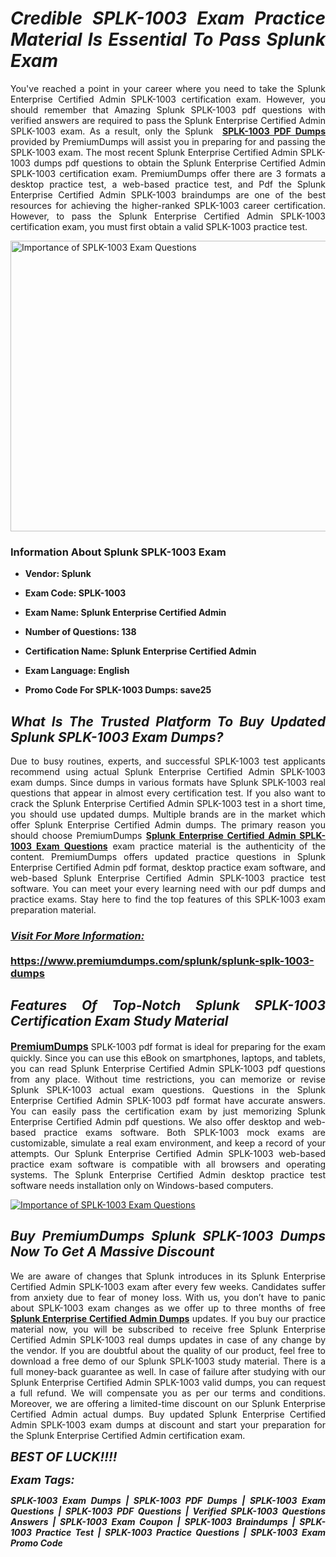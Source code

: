 <h1 style="text-align: justify;"><strong><em>Credible SPLK-1003 Exam Practice Material Is Essential To Pass Splunk Exam</em></strong></h1>

<p style="text-align: justify;">You've reached a point in your career where you need to take the Splunk Enterprise Certified Admin SPLK-1003 certification exam. However, you should remember that Amazing Splunk SPLK-1003 pdf questions with verified answers are required to pass the Splunk Enterprise Certified Admin SPLK-1003 exam. As a result, only the Splunk  <strong><a href="https://www.premiumdumps.com/splunk/splunk-splk-1003-dumps">SPLK-1003 PDF Dumps</a></strong> provided by PremiumDumps will assist you in preparing for and passing the SPLK-1003 exam. The most recent Splunk Enterprise Certified Admin SPLK-1003 dumps pdf questions to obtain the Splunk Enterprise Certified Admin SPLK-1003 certification exam. PremiumDumps offer there are 3 formats a desktop practice test, a web-based practice test, and Pdf the Splunk Enterprise Certified Admin SPLK-1003 braindumps are one of the best resources for achieving the higher-ranked SPLK-1003 career certification. However, to pass the Splunk Enterprise Certified Admin SPLK-1003 certification exam, you must first obtain a valid SPLK-1003 practice test.</p>

<p style="text-align: justify;"><a href="https://www.premiumdumps.com/splunk/splunk-splk-1003-dumps"><img alt="Importance of SPLK-1003 Exam Questions" src="https://i.imgur.com/P39uA2n.jpg" style="width: 700px; height: 465px;" /></a></p>

<h3 style="text-align: justify;"><strong>Information About Splunk SPLK-1003 Exam</strong></h3>

<ul>
	<li>
	<p style="text-align: justify;"><b>Vendor: Splunk</b></p>
	</li>
	<li>
	<p style="text-align: justify;"><b>Exam Code: SPLK-1003</b></p>
	</li>
	<li>
	<p style="text-align: justify;"><b>Exam Name: Splunk Enterprise Certified Admin</b></p>
	</li>
	<li>
	<p style="text-align: justify;"><b>Number of Questions: 138</b></p>
	</li>
	<li>
	<p style="text-align: justify;"><b>Certification Name: Splunk Enterprise Certified Admin</b></p>
	</li>
	<li>
	<p style="text-align: justify;"><b>Exam Language: English</b></p>
	</li>
	<li>
	<p style="text-align: justify;"><b>Promo Code For SPLK-1003 Dumps: save25</b></p>
	</li>
</ul>

<h2 style="text-align: justify;"><strong><em>What Is The Trusted Platform To Buy Updated Splunk SPLK-1003 Exam Dumps?</em></strong></h2>

<p style="text-align: justify;">Due to busy routines, experts, and successful SPLK-1003 test applicants recommend using actual Splunk Enterprise Certified Admin SPLK-1003 exam dumps. Since dumps in various formats have Splunk SPLK-1003 real questions that appear in almost every certification test. If you also want to crack the Splunk Enterprise Certified Admin SPLK-1003 test in a short time, you should use updated dumps. Multiple brands are in the market which offer Splunk Enterprise Certified Admin dumps. The primary reason you should choose PremiumDumps <a href="https://www.premiumdumps.com/splunk/splunk-splk-1003-dumps"><strong>Splunk Enterprise Certified Admin SPLK-1003 Exam Questions</strong></a> exam practice material is the authenticity of the content. PremiumDumps offers updated practice questions in Splunk Enterprise Certified Admin pdf format, desktop practice exam software, and web-based Splunk Enterprise Certified Admin SPLK-1003 practice test software. You can meet your every learning need with our pdf dumps and practice exams. Stay here to find the top features of this SPLK-1003 exam preparation material.</p>

<h3 style="text-align: justify;"><strong><u><i>Visit For More Information:</i></u><br />
<br />
<a href="https://www.premiumdumps.com/splunk/splunk-splk-1003-dumps">https://www.premiumdumps.com/splunk/splunk-splk-1003-dumps</a></strong></h3>

<h2 style="text-align: justify;"><strong><em>Features Of Top-Notch Splunk SPLK-1003 Certification Exam Study Material</em></strong></h2>

<p style="text-align: justify;"><span style="font-size:16px;"><strong><a href="https://www.premiumdumps.com/">PremiumDumps</a></strong></span> SPLK-1003 pdf format is ideal for preparing for the exam quickly. Since you can use this eBook on smartphones, laptops, and tablets, you can read Splunk Enterprise Certified Admin SPLK-1003 pdf questions from any place. Without time restrictions, you can memorize or revise Splunk SPLK-1003 actual exam questions. Questions in the Splunk Enterprise Certified Admin SPLK-1003 pdf format have accurate answers. You can easily pass the certification exam by just memorizing Splunk Enterprise Certified Admin pdf questions. We also offer desktop and web-based practice exams software. Both SPLK-1003 mock exams are customizable, simulate a real exam environment, and keep a record of your attempts. Our Splunk Enterprise Certified Admin SPLK-1003 web-based practice exam software is compatible with all browsers and operating systems. The Splunk Enterprise Certified Admin desktop practice test software needs installation only on Windows-based computers.</p>

<p style="text-align: justify;"><a href="https://www.premiumdumps.com/splunk/splunk-splk-1003-dumps"><img alt="Importance of SPLK-1003 Exam Questions" src="https://i.imgur.com/2KPb8yb.jpg" /></a></p>

<h2 style="text-align: justify;"><strong><em>Buy PremiumDumps Splunk SPLK-1003 Dumps Now To Get A Massive Discount</em></strong></h2>

<p style="text-align: justify;">We are aware of changes that Splunk introduces in its Splunk Enterprise Certified Admin SPLK-1003 exam after every few weeks. Candidates suffer from anxiety due to fear of money loss. With us, you don’t have to panic about SPLK-1003 exam changes as we offer up to three months of free <strong><a href="https://www.premiumdumps.com/splunk/splunk-enterprise-certified-admin-dumps">Splunk Enterprise Certified Admin Dumps</a></strong> updates. If you buy our practice material now, you will be subscribed to receive free Splunk Enterprise Certified Admin SPLK-1003 real dumps updates in case of any change by the vendor. If you are doubtful about the quality of our product, feel free to download a free demo of our Splunk SPLK-1003 study material. There is a full money-back guarantee as well. In case of failure after studying with our Splunk Enterprise Certified Admin SPLK-1003 valid dumps, you can request a full refund. We will compensate you as per our terms and conditions. Moreover, we are offering a limited-time discount on our Splunk Enterprise Certified Admin actual dumps. Buy updated Splunk Enterprise Certified Admin SPLK-1003 exam dumps at discount and start your preparation for the Splunk Enterprise Certified Admin certification exam.</p>

<p style="text-align: justify;"><em><span style="font-size:20px;"><strong>BEST OF LUCK!!!!</strong></span></em></p>

<p style="text-align: justify;"><span style="font-size:18px;"><strong><em>Exam Tags:</em></strong></span><span style="font-size:20px;"><strong><em> </em></strong></span></p>

<p style="text-align: justify;"><span style="font-size:14px;"><strong><em>SPLK-1003 Exam Dumps | SPLK-1003 PDF Dumps | SPLK-1003 Exam Questions | SPLK-1003 PDF Questions | Verified SPLK-1003 Questions Answers | SPLK-1003 Exam Coupon | SPLK-1003 Braindumps | SPLK-1003 Practice Test | SPLK-1003 Practice Questions | SPLK-1003 Exam Promo Code</em></strong></span></p>
